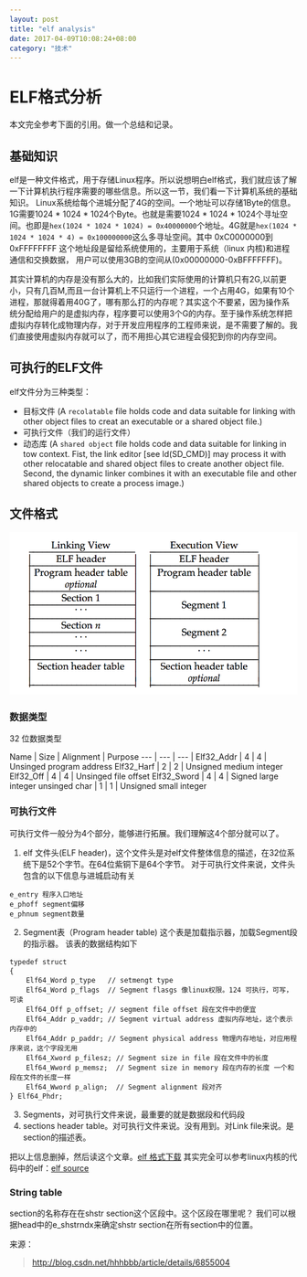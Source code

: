 ```yaml
---
layout: post
title: "elf analysis"
date: 2017-04-09T10:08:24+08:00
category: "技术"
---
```


# ELF格式分析

本文完全参考下面的引用。做一个总结和记录。

## 基础知识
elf是一种文件格式，用于存储Linux程序。所以说想明白elf格式，我们就应该了解一下计算机执行程序需要的哪些信息。所以这一节，我们看一下计算机系统的基础知识。
Linux系统给每个进城分配了4G的空间。一个地址可以存储1Byte的信息。1G需要1024 * 1024 * 1024个Byte。也就是需要1024 * 1024 * 1024个寻址空间。也即是`hex(1024 * 1024 * 1024) = 0x40000000`个地址。4G就是`hex(1024 * 1024 * 1024 * 4) = 0x100000000`这么多寻址空间。其中 0xC0000000到0xFFFFFFFF 这个地址段是留给系统使用的，主要用于系统（linux 内核)和进程通信和交换数据，   用户可以使用3GB的空间从(0x00000000-0xBFFFFFFF)。

其实计算机的内存是没有那么大的，比如我们实际使用的计算机只有2G,以前更小，只有几百M,而且一台计算机上不只运行一个进程，一个占用4G，如果有10个进程，那就得着用40G了，哪有那么打的内存呢？其实这个不要紧，因为操作系统分配给用户的是虚拟内存，程序要可以使用3个G的内存。至于操作系统怎样把虚拟内存转化成物理内存，对于开发应用程序的工程师来说，是不需要了解的。我们直接使用虚拟内存就可以了，而不用担心其它进程会侵犯到你的内存空间。

## 可执行的ELF文件
elf文件分为三种类型：
* 目标文件 (A `recolatable` file holds code and data suitable for linking with other object files to creat an executable or a shared object file.)
* 可执行文件（我们的运行文件）
* 动态库 (A `shared object` file holds code and data suitable for linking in tow context. Fist, the link editor [see ld(SD_CMD)]
may process it with other relocatable and shared object files to create another object file. Second, the dynamic linker combines it with an executable file and other shared objects to create a process image.)

## 文件格式
![Elf file format](/images/elf_file_format.png)

### 数据类型
32 位数据类型

Name | Size | Alignment | Purpose
--- | --- | --- |
Elf32_Addr | 4 | 4 | Unsinged program address
Elf32_Harf | 2 | 2 | Unsigned medium integer
Elf32_Off | 4 | 4 | Unsinged file offset
Elf32_Sword | 4 | 4 | Signed large integer
unsinged char | 1 | 1 | Unsigned small integer





### 可执行文件
可执行文件一般分为4个部分，能够进行拓展。我们理解这4个部分就可以了。
1. elf 文件头(ELF header)，这个文件头是对elf文件整体信息的描述，在32位系统下是52个字节。在64位紫铜下是64个字节。
对于可执行文件来说，文件头包含的以下信息与进城启动有关
```
e_entry 程序入口地址
e_phoff segment偏移
e_phnum segment数量
```
2. Segment表（Program header table) 这个表是加载指示器，加载Segment段的指示器。 该表的数据结构如下
```
typedef struct
{
	Elf64_Word p_type   // setmengt type	
	Elf64_Word p_flags  // Segment flasgs 像linux权限。124 可执行，可写，可读
	Elf64_Off p_offset; // segment file offset 段在文件中的便宜
	Elf64_Addr p_vaddr; // Segment virtual address 虚拟内存地址，这个表示内存中的
	Elf64_Addr p_paddr; // Segment physical address 物理内存地址，对应用程序来说，这个字段无用
	Elf64_Xword p_filesz; // Segment size in file 段在文件中的长度
	Elf64_Wword p_memsz;  // Segment size in memory 段在内存的长度 一个和段在文件的长度一样
	Elf64_Wword p_align;  // Segment alignment 段对齐
} Elf64_Phdr;
```
3. Segments，对可执行文件来说，最重要的就是数据段和代码段
4. sections header table。对可执行文件来说。没有用到。对Link file来说。是section的描述表。

把以上信息删掉，然后读这个文章。[elf 格式下载](www.skyfree.org/linux/references/ELF_Format.pdf)
其实完全可以参考linux内核的代码中的elf：[elf source](https://github.com/torvalds/linux/blob/master/include/uapi/linux/elf.h)

### String table
section的名称存在在shstr section这个区段中。这个区段在哪里呢？
我们可以根据head中的e_shstrndx来确定shstr section在所有section中的位置。



来源：
> http://blog.csdn.net/hhhbbb/article/details/6855004
> 
